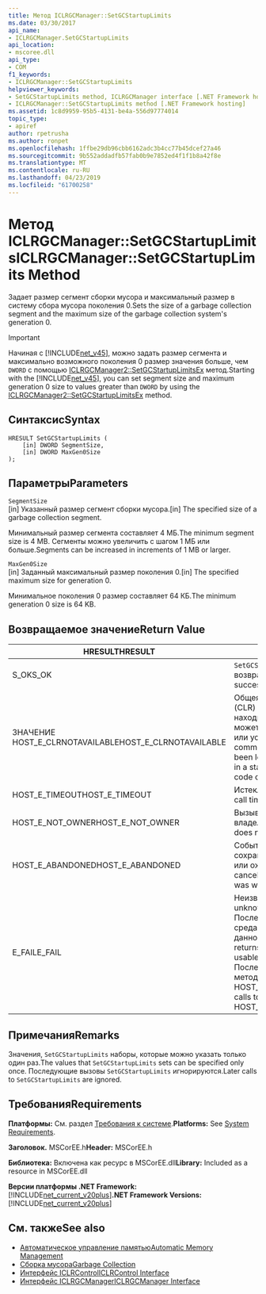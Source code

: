 ```yaml
---
title: Метод ICLRGCManager::SetGCStartupLimits
ms.date: 03/30/2017
api_name:
- ICLRGCManager.SetGCStartupLimits
api_location:
- mscoree.dll
api_type:
- COM
f1_keywords:
- ICLRGCManager::SetGCStartupLimits
helpviewer_keywords:
- SetGCStartupLimits method, ICLRGCManager interface [.NET Framework hosting]
- ICLRGCManager::SetGCStartupLimits method [.NET Framework hosting]
ms.assetid: 1c8d9959-95b5-4131-be4a-556d97774014
topic_type:
- apiref
author: rpetrusha
ms.author: ronpet
ms.openlocfilehash: 1ffbe29db96cbb6162adc3b4cc77b45dcef27a46
ms.sourcegitcommit: 9b552addadfb57fab0b9e7852ed4f1f1b8a42f8e
ms.translationtype: MT
ms.contentlocale: ru-RU
ms.lasthandoff: 04/23/2019
ms.locfileid: "61700258"
---
```

# <a name="iclrgcmanagersetgcstartuplimits-method"></a><span data-ttu-id="aac0f-102">Метод ICLRGCManager::SetGCStartupLimits</span><span class="sxs-lookup"><span data-stu-id="aac0f-102">ICLRGCManager::SetGCStartupLimits Method</span></span>
<span data-ttu-id="aac0f-103">Задает размер сегмент сборки мусора и максимальный размер в систему сбора мусора поколения 0.</span><span class="sxs-lookup"><span data-stu-id="aac0f-103">Sets the size of a garbage collection segment and the maximum size of the garbage collection system's generation 0.</span></span>  
  
> [!IMPORTANT]
>  <span data-ttu-id="aac0f-104">Начиная с [!INCLUDE[net_v45](../../../../includes/net-v45-md.md)], можно задать размер сегмента и максимально возможного поколения 0 размер значения больше, чем `DWORD` с помощью [ICLRGCManager2::SetGCStartupLimitsEx](../../../../docs/framework/unmanaged-api/hosting/iclrgcmanager2-setgcstartuplimitsex-method.md) метод.</span><span class="sxs-lookup"><span data-stu-id="aac0f-104">Starting with the [!INCLUDE[net_v45](../../../../includes/net-v45-md.md)], you can set segment size and maximum generation 0 size to values greater than `DWORD` by using the [ICLRGCManager2::SetGCStartupLimitsEx](../../../../docs/framework/unmanaged-api/hosting/iclrgcmanager2-setgcstartuplimitsex-method.md) method.</span></span>  
  
## <a name="syntax"></a><span data-ttu-id="aac0f-105">Синтаксис</span><span class="sxs-lookup"><span data-stu-id="aac0f-105">Syntax</span></span>  
  
```  
HRESULT SetGCStartupLimits (  
    [in] DWORD SegmentSize,   
    [in] DWORD MaxGen0Size  
);  
```  
  
## <a name="parameters"></a><span data-ttu-id="aac0f-106">Параметры</span><span class="sxs-lookup"><span data-stu-id="aac0f-106">Parameters</span></span>  
 `SegmentSize`  
 <span data-ttu-id="aac0f-107">[in] Указанный размер сегмент сборки мусора.</span><span class="sxs-lookup"><span data-stu-id="aac0f-107">[in] The specified size of a garbage collection segment.</span></span>  
  
 <span data-ttu-id="aac0f-108">Минимальный размер сегмента составляет 4 МБ.</span><span class="sxs-lookup"><span data-stu-id="aac0f-108">The minimum segment size is 4 MB.</span></span> <span data-ttu-id="aac0f-109">Сегменты можно увеличить с шагом 1 МБ или больше.</span><span class="sxs-lookup"><span data-stu-id="aac0f-109">Segments can be increased in increments of 1 MB or larger.</span></span>  
  
 `MaxGen0Size`  
 <span data-ttu-id="aac0f-110">[in] Заданный максимальный размер поколения 0.</span><span class="sxs-lookup"><span data-stu-id="aac0f-110">[in] The specified maximum size for generation 0.</span></span>  
  
 <span data-ttu-id="aac0f-111">Минимальное поколения 0 размер составляет 64 КБ.</span><span class="sxs-lookup"><span data-stu-id="aac0f-111">The minimum generation 0 size is 64 KB.</span></span>  
  
## <a name="return-value"></a><span data-ttu-id="aac0f-112">Возвращаемое значение</span><span class="sxs-lookup"><span data-stu-id="aac0f-112">Return Value</span></span>  
  
|<span data-ttu-id="aac0f-113">HRESULT</span><span class="sxs-lookup"><span data-stu-id="aac0f-113">HRESULT</span></span>|<span data-ttu-id="aac0f-114">Описание</span><span class="sxs-lookup"><span data-stu-id="aac0f-114">Description</span></span>|  
|-------------|-----------------|  
|<span data-ttu-id="aac0f-115">S_OK</span><span class="sxs-lookup"><span data-stu-id="aac0f-115">S_OK</span></span>|<span data-ttu-id="aac0f-116">`SetGCStartupLimits` успешно возвращен.</span><span class="sxs-lookup"><span data-stu-id="aac0f-116">`SetGCStartupLimits` returned successfully.</span></span>|  
|<span data-ttu-id="aac0f-117">ЗНАЧЕНИЕ HOST_E_CLRNOTAVAILABLE</span><span class="sxs-lookup"><span data-stu-id="aac0f-117">HOST_E_CLRNOTAVAILABLE</span></span>|<span data-ttu-id="aac0f-118">Общеязыковая среда выполнения (CLR) не был загружен в процесс или находится в состоянии, в котором не может выполнять управляемый код или успешно обработать вызов.</span><span class="sxs-lookup"><span data-stu-id="aac0f-118">The common language runtime (CLR) has not been loaded into a process, or the CLR is in a state in which it cannot run managed code or process the call successfully.</span></span>|  
|<span data-ttu-id="aac0f-119">HOST_E_TIMEOUT</span><span class="sxs-lookup"><span data-stu-id="aac0f-119">HOST_E_TIMEOUT</span></span>|<span data-ttu-id="aac0f-120">Истекло время ожидания вызова.</span><span class="sxs-lookup"><span data-stu-id="aac0f-120">The call timed out.</span></span>|  
|<span data-ttu-id="aac0f-121">HOST_E_NOT_OWNER</span><span class="sxs-lookup"><span data-stu-id="aac0f-121">HOST_E_NOT_OWNER</span></span>|<span data-ttu-id="aac0f-122">Вызывающий объект не является владельцем блокировки.</span><span class="sxs-lookup"><span data-stu-id="aac0f-122">The caller does not own the lock.</span></span>|  
|<span data-ttu-id="aac0f-123">HOST_E_ABANDONED</span><span class="sxs-lookup"><span data-stu-id="aac0f-123">HOST_E_ABANDONED</span></span>|<span data-ttu-id="aac0f-124">Событие было отменено с сохранением заблокированный поток или ожидал волокон.</span><span class="sxs-lookup"><span data-stu-id="aac0f-124">An event was canceled while a blocked thread or fiber was waiting on it.</span></span>|  
|<span data-ttu-id="aac0f-125">E_FAIL</span><span class="sxs-lookup"><span data-stu-id="aac0f-125">E_FAIL</span></span>|<span data-ttu-id="aac0f-126">Неизвестный Разрушительный сбой.</span><span class="sxs-lookup"><span data-stu-id="aac0f-126">An unknown catastrophic failure occurred.</span></span> <span data-ttu-id="aac0f-127">После метод вернет значение E_FAIL, среда CLR больше не использовать в данном процессе.</span><span class="sxs-lookup"><span data-stu-id="aac0f-127">After a method returns E_FAIL, the CLR is no longer usable within the process.</span></span> <span data-ttu-id="aac0f-128">Последующие вызовы к размещению методы возвращают значение HOST_E_CLRNOTAVAILABLE.</span><span class="sxs-lookup"><span data-stu-id="aac0f-128">Subsequent calls to hosting methods return HOST_E_CLRNOTAVAILABLE.</span></span>|  
  
## <a name="remarks"></a><span data-ttu-id="aac0f-129">Примечания</span><span class="sxs-lookup"><span data-stu-id="aac0f-129">Remarks</span></span>  
 <span data-ttu-id="aac0f-130">Значения, `SetGCStartupLimits` наборы, которые можно указать только один раз.</span><span class="sxs-lookup"><span data-stu-id="aac0f-130">The values that `SetGCStartupLimits` sets can be specified only once.</span></span> <span data-ttu-id="aac0f-131">Последующие вызовы `SetGCStartupLimits` игнорируются.</span><span class="sxs-lookup"><span data-stu-id="aac0f-131">Later calls to `SetGCStartupLimits` are ignored.</span></span>  
  
## <a name="requirements"></a><span data-ttu-id="aac0f-132">Требования</span><span class="sxs-lookup"><span data-stu-id="aac0f-132">Requirements</span></span>  
 <span data-ttu-id="aac0f-133">**Платформы:** См. раздел [Требования к системе](../../../../docs/framework/get-started/system-requirements.md).</span><span class="sxs-lookup"><span data-stu-id="aac0f-133">**Platforms:** See [System Requirements](../../../../docs/framework/get-started/system-requirements.md).</span></span>  
  
 <span data-ttu-id="aac0f-134">**Заголовок.** MSCorEE.h</span><span class="sxs-lookup"><span data-stu-id="aac0f-134">**Header:** MSCorEE.h</span></span>  
  
 <span data-ttu-id="aac0f-135">**Библиотека:** Включена как ресурс в MSCorEE.dll</span><span class="sxs-lookup"><span data-stu-id="aac0f-135">**Library:** Included as a resource in MSCorEE.dll</span></span>  
  
 <span data-ttu-id="aac0f-136">**Версии платформы .NET Framework:** [!INCLUDE[net_current_v20plus](../../../../includes/net-current-v20plus-md.md)]</span><span class="sxs-lookup"><span data-stu-id="aac0f-136">**.NET Framework Versions:** [!INCLUDE[net_current_v20plus](../../../../includes/net-current-v20plus-md.md)]</span></span>  
  
## <a name="see-also"></a><span data-ttu-id="aac0f-137">См. также</span><span class="sxs-lookup"><span data-stu-id="aac0f-137">See also</span></span>

- [<span data-ttu-id="aac0f-138">Автоматическое управление памятью</span><span class="sxs-lookup"><span data-stu-id="aac0f-138">Automatic Memory Management</span></span>](../../../../docs/standard/automatic-memory-management.md)
- [<span data-ttu-id="aac0f-139">Сборка мусора</span><span class="sxs-lookup"><span data-stu-id="aac0f-139">Garbage Collection</span></span>](../../../../docs/standard/garbage-collection/index.md)
- [<span data-ttu-id="aac0f-140">Интерфейс ICLRControl</span><span class="sxs-lookup"><span data-stu-id="aac0f-140">ICLRControl Interface</span></span>](../../../../docs/framework/unmanaged-api/hosting/iclrcontrol-interface.md)
- [<span data-ttu-id="aac0f-141">Интерфейс ICLRGCManager</span><span class="sxs-lookup"><span data-stu-id="aac0f-141">ICLRGCManager Interface</span></span>](../../../../docs/framework/unmanaged-api/hosting/iclrgcmanager-interface.md)
